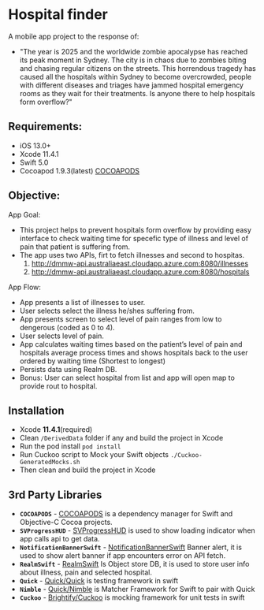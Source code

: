 
# Hospital finder 

A mobile app project to the response of:
* "The year is 2025 and the worldwide zombie apocalypse has reached its peak moment in Sydney. The city is in chaos due to zombies biting and chasing regular citizens on the streets. This horrendous tragedy has caused all the hospitals within Sydney to become overcrowded, people with different diseases and triages have jammed hospital emergency rooms as they wait for their treatments. Is anyone there to help hospitals form overflow?"

## Requirements:
* iOS 13.0+
* Xcode 11.4.1
* Swift 5.0
* Cocoapod 1.9.3(latest) [COCOAPODS](https://cocoapods.org)

## Objective:
App Goal:
* This project helps to prevent hospitals form overflow by providing easy interface to check waiting time for specefic type of illness and level of pain that patient is suffering from. 
* The app uses two APIs, firt to fetch illnesses and second to hospitas.
  1. http://dmmw-api.australiaeast.cloudapp.azure.com:8080/illnesses
  2. http://dmmw-api.australiaeast.cloudapp.azure.com:8080/hospitals

  
App Flow:

* App presents a list of illnesses to user.
* User selects select the illness he/shes suffering from. 
* App presents screen to select level of pain ranges from low to dengerous (coded as 0 to 4).
* User selects level of pain. 
* App calculates waiting times based on the patient’s level of pain and hospitals average process times and shows hospitals back to the user ordered by waiting time (Shortest to longest)
* Persists data using Realm DB.
* Bonus: User can select hospital from list and app will open map to provide rout to hospital.

## Installation

- Xcode **11.4.1**(required)
- Clean `/DerivedData` folder if any and build the project in Xcode
- Run the pod install `pod install`
- Run Cuckoo script to Mock your Swift objects `./Cuckoo-GeneratedMocks.sh`
- Then clean and build the project in Xcode

## 3rd Party Libraries
 - **`COCOAPODS`** - [COCOAPODS](https://cocoapods.org) is a dependency manager for Swift and Objective-C Cocoa projects.
 - **`SVProgressHUD`** - [SVProgressHUD](https://github.com/SVProgressHUD/SVProgressHUD) is used to show loading indicator when app calls api to get data. 
 - **`NotificationBannerSwift`** - [NotificationBannerSwift](https://github.com/Daltron/NotificationBanner) Banner alert, it is used to show alert banner if app encounters error on API fetch. 
 - **`RealmSwift`** - [RealmSwift](https://realm.io/docs/swift/latest) Is Object store DB, it is used to store user info about illness, pain and selected hospital. 
- **`Quick`** - [Quick/Quick](https://github.com/Quick/Quick) is testing framework in swift
 - **`Nimble`** - [Quick/Nimble](https://github.com/Quick/Nimble) is Matcher Framework for Swift to pair with Quick
 - **`Cuckoo`** - [Brightify/Cuckoo](https://github.com/Brightify/Cuckoo) is mocking framework for unit tests in swift 

